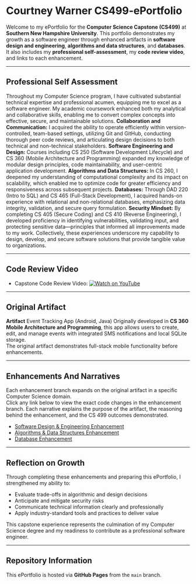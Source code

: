# Courtney Warner CS499-ePortfolio
Welcome to my ePortfolio for the **Computer Science Capstone (CS499)** at **Southern New Hampshire University**.
This portfolio demonstrates my growth as a software engineer through enhanced artifacts in **software design and engineering**, **algorithms and data structures**, and **databases**.  
It also includes my **professional self-assessment**, my **code review video**, and links to each enhancement.

---

## Professional Self Assessment
Throughout my Computer Science program, I have cultivated substantial technical expertise and professional acumen, equipping me to excel as a software engineer.
My academic coursework enhanced both my analytical and collaborative skills, enabling me to convert complex concepts into effective, secure, and maintainable solutions.
**Collaboration and Communication:**
I acquired the ability to operate efficiently within version-controlled, team-based settings, utilizing Git and GitHub, conducting thorough peer code reviews, and articulating design decisions to both technical and non-technical stakeholders.
**Software Engineering and Design:**
Courses including CS 250 (Software Development Lifecycle) and CS 360 (Mobile Architecture and Programming) expanded my knowledge of modular design principles, code maintainability, and user-centric application development.
**Algorithms and Data Structures:**
In CS 260, I deepened my understanding of computational complexity and its impact on scalability, which enabled me to optimize code for greater efficiency and responsiveness across subsequent projects.
**Databases:**
Through DAD 220 (Intro to SQL) and CS 465 (Full-Stack Development), I acquired hands-on experience with relational and non-relational databases, emphasizing data integrity, validation, and secure query formulation.
**Security Mindset:**
By completing CS 405 (Secure Coding) and CS 410 (Reverse Engineering), I developed proficiency in identifying vulnerabilities, validating input, and protecting sensitive data—principles that informed all improvements made to my work.
Collectively, these experiences underscore my capability to design, develop, and secure software solutions that provide tangible value to organizations.

---

## Code Review Video
- Capstone Code Review Video:
  [![Watch on YouTube](https://img.youtube.com/vi/ufeWFC3_3Q4/0.jpg)](https://www.youtube.com/watch?v=ufeWFC3_3Q4)

---

## Original Artifact
**Artifact** Event Tracking App (Android, Java)
Originally developed in **CS 360 Mobile Architecture and Programming**, this app allows users to create, edit, and manage events with integrated SMS notifications and local SQLite storage.  
The original artifact demonstrates full-stack mobile functionality before enhancements.

---

## Enhancements And Narratives
Each enhancement branch expands on the original artifact in a specific Computer Science domain.  
Click any link below to view the exact code changes in the enhancement branch.
Each narrative explains the purpose of the artifact, the reasoning behind the enhancement, and the CS 499 outcomes demonstrated.

- [Software Design & Engineering Enhancement](https://github.com/CWarner-Tech/cs499-eportfolio/tree/enhancement-software-design)
- [Algorithms & Data Structures Enhancement](https://github.com/CWarner-Tech/cs499-eportfolio/tree/enhancement-algorithms-data-structures)
- [Database Enhancement](https://github.com/CWarner-Tech/cs499-eportfolio/tree/enhancement-database)

---

## Reflection on Growth
Through completing these enhancements and preparing this ePortfolio, I strengthened my ability to:
- Evaluate trade-offs in algorithmic and design decisions  
- Anticipate and mitigate security risks  
- Communicate technical information clearly and professionally  
- Apply industry-standard tools and practices to deliver value  

This capstone experience represents the culmination of my Computer Science degree and my readiness to contribute as a professional software engineer.

---

## Repository Information
This ePortfolio is hosted via **GitHub Pages** from the `main` branch.
  
